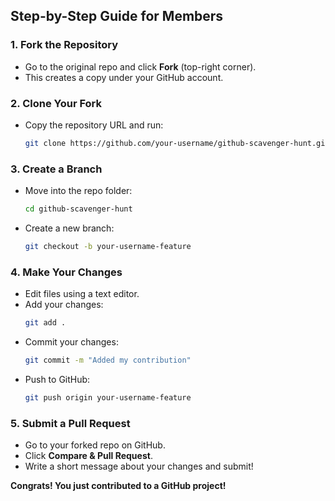 ## Step-by-Step Guide for Members

### **1. Fork the Repository**
- Go to the original repo and click **Fork** (top-right corner).
- This creates a copy under your GitHub account.

### **2. Clone Your Fork**
- Copy the repository URL and run:
   ```sh
   git clone https://github.com/your-username/github-scavenger-hunt.git
   ```

### **3. Create a Branch**
- Move into the repo folder:
   ```sh
   cd github-scavenger-hunt
   ```
- Create a new branch:
   ```sh
   git checkout -b your-username-feature
   ```

### **4. Make Your Changes**
- Edit files using a text editor.
- Add your changes:
   ```sh
   git add .
   ```
- Commit your changes:
   ```sh
   git commit -m "Added my contribution"
   ```
- Push to GitHub:
   ```sh
   git push origin your-username-feature
   ```

### **5. Submit a Pull Request**
- Go to your forked repo on GitHub.
- Click **Compare & Pull Request**.
- Write a short message about your changes and submit!

**Congrats! You just contributed to a GitHub project!**
